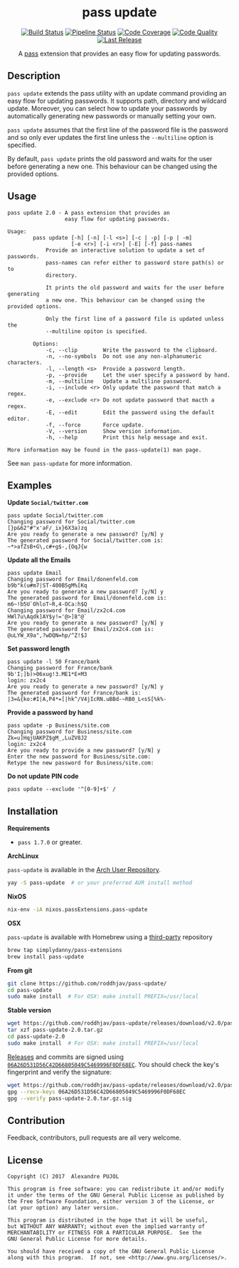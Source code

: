 <h1 align="center">pass update</h1>
<p align="center">
    <a href="https://travis-ci.org/roddhjav/pass-update">
        <img src="https://img.shields.io/travis/roddhjav/pass-update/master.svg?style=flat-square"
             alt="Build Status" /></a>
    <a href="https://gitlab.com/roddhjav/pass-update/pipelines">
        <img src="https://gitlab.com/roddhjav/pass-update/badges/master/pipeline.svg"
             alt="Pipeline Status" /></a>
    <a href="https://coveralls.io/github/roddhjav/pass-update">
        <img src="https://img.shields.io/coveralls/roddhjav/pass-update/master.svg?style=flat-square"
             alt="Code Coverage" /></a>
    <a href="https://www.codacy.com/app/roddhjav/pass-update">
        <img src="https://img.shields.io/codacy/grade/1eccb02d0b9a4c3d834c01b8f67b6cb4/master.svg?style=flat-square"
             alt="Code Quality" /></a>
    <a href="https://github.com/roddhjav/pass-update/releases/latest">
        <img src="https://img.shields.io/github/release/roddhjav/pass-update.svg?maxAge=600&style=flat-square"
             alt="Last Release" /></a>
</p>
<p align="center">
    A <a href="https://www.passwordstore.org/">pass</a> extension that provides
    an easy flow for updating passwords.
</p>

## Description
`pass update` extends the pass utility with an update command providing
an easy flow for updating passwords. It supports path, directory and wildcard
update. Moreover, you can select how to update your passwords by automatically
generating new passwords or manually setting your own.

`pass update` assumes that the first line of the password file is the password
and so only ever updates the first line unless the `--multiline` option is
specified.

By default, `pass update` prints the old password and waits for the user before
generating a new one. This behaviour can be changed using the provided options.

## Usage

```
pass update 2.0 - A pass extension that provides an
                  easy flow for updating passwords.

Usage:
        pass update [-h] [-n] [-l <s>] [-c | -p] [-p | -m]
                    [-e <r>] [-i <r>] [-E] [-f] pass-names
            Provide an interactive solution to update a set of passwords.
            pass-names can refer either to password store path(s) or to
            directory.

            It prints the old password and waits for the user before generating
            a new one. This behaviour can be changed using the provided options.

            Only the first line of a password file is updated unless the
            --multiline opiton is specified.

    	Options:
            -c, --clip        Write the password to the clipboard.
            -n, --no-symbols  Do not use any non-alphanumeric characters.
            -l, --length <s>  Provide a password length.
            -p, --provide     Let the user specify a password by hand.
            -m, --multiline   Update a multiline password.
            -i, --include <r> Only update the password that match a regex.
            -e, --exclude <r> Do not update password that macth a regex.
            -E, --edit        Edit the password using the default editor.
            -f, --force       Force update.
            -V, --version     Show version information.
            -h, --help        Print this help message and exit.

More information may be found in the pass-update(1) man page.
```

See `man pass-update` for more information.

## Examples

**Update `Social/twitter.com`**
```
pass update Social/twitter.com
Changing password for Social/twitter.com
[}p&62"#"x'aF/_ix}6X3a)zq
Are you ready to generate a new password? [y/N] y
The generated password for Social/twitter.com is:
~*>afZsB+G\,c#+g$-,{OqJ{w
```

**Update all the Emails**
```
pass update Email
Changing password for Email/donenfeld.com
b9b"k(u#m7|ST-400B5gM%[Kq
Are you ready to generate a new password? [y/N] y
The generated password for Email/donenfeld.com is:
m6~!b5U`OhloT~R,4-OCa:h$Q
Changing password for Email/zx2c4.com
HWl7u\Aqdk]AY$y!='@>]8"@`
Are you ready to generate a new password? [y/N] y
The generated password for Email/zx2c4.com is:
@uLYW_X9a",?wDQN=hp/^Z!$J
```

**Set password length**
```
pass update -l 50 France/bank
Changing password for France/bank
9b'I;]b)>06xug!3.ME1*E+M3
login: zx2c4
Are you ready to generate a new password? [y/N] y
The generated password for France/bank is:
|3=&{ko:#I|A,P4*=[|hk^/V4jIcRN.uBBd-~RB0_L<sS[%k%-
```

**Provide a password by hand**
```
pass update -p Business/site.com
Changing password for Business/site.com
Zk=u]HqjUAKPZ$gM_,LuZV8J2
login: zx2c4
Are you ready to provide a new password? [y/N] y
Enter the new password for Business/site.com:
Retype the new password for Business/site.com:
```

**Do not update PIN code**
```
pass update --exclude '^[0-9]+$' /
```

## Installation

**Requirements**
* `pass 1.7.0` or greater.

**ArchLinux**

`pass-update` is available in the [Arch User Repository][aur].
```sh
yay -S pass-update  # or your preferred AUR install method
```

**NixOS**
```sh
nix-env -iA nixos.passExtensions.pass-update
```

**OSX**

`pass-update` is available with Homebrew using a [third-party][brew-tap] repository
```sh
brew tap simplydanny/pass-extensions
brew install pass-update
```

**From git**
```sh
git clone https://github.com/roddhjav/pass-update/
cd pass-update
sudo make install  # For OSX: make install PREFIX=/usr/local
```

**Stable version**
```sh
wget https://github.com/roddhjav/pass-update/releases/download/v2.0/pass-update-2.0.tar.gz
tar xzf pass-update-2.0.tar.gz
cd pass-update-2.0
sudo make install  # For OSX: make install PREFIX=/usr/local
```

[Releases][releases] and commits are signed using [`06A26D531D56C42D66805049C5469996F0DF68EC`][keys].
You should check the key's fingerprint and verify the signature:
```sh
wget https://github.com/roddhjav/pass-update/releases/download/v2.0/pass-update-2.0.tar.gz.asc
gpg --recv-keys 06A26D531D56C42D66805049C5469996F0DF68EC
gpg --verify pass-update-2.0.tar.gz.sig
```

## Contribution
Feedback, contributors, pull requests are all very welcome.


## License

    Copyright (C) 2017  Alexandre PUJOL

    This program is free software: you can redistribute it and/or modify
    it under the terms of the GNU General Public License as published by
    the Free Software Foundation, either version 3 of the License, or
    (at your option) any later version.

    This program is distributed in the hope that it will be useful,
    but WITHOUT ANY WARRANTY; without even the implied warranty of
    MERCHANTABILITY or FITNESS FOR A PARTICULAR PURPOSE.  See the
    GNU General Public License for more details.

    You should have received a copy of the GNU General Public License
    along with this program.  If not, see <http://www.gnu.org/licenses/>.

[keys]: https://pujol.io/keys
[aur]: https://aur.archlinux.org/packages/pass-update
[releases]: https://github.com/roddhjav/pass-update/releases
[keybase]: https://keybase.io/roddhjav
[brew-tap]: https://github.com/SimplyDanny/homebrew-pass-extensions
